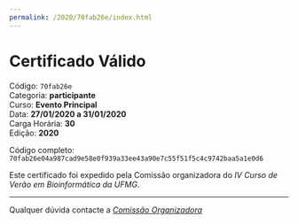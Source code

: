 ```yaml
---
permalink: /2020/70fab26e/index.html
---
```


# Certificado Válido

Código: `70fab26e`<br>
Categoria: **participante**<br>
Curso: **Evento Principal**<br>
Data: **27/01/2020 a 31/01/2020**<br>
Carga Horária: **30**<br>
Edição: **2020**<br>


Código completo: `70fab26e04a987cad9e58e0f939a33ee43a90e7c55f51f5c4c9742baa5a1e0d6`


Este certificado foi expedido pela Comissão organizadora do *IV Curso de Verão em Bioinformática da UFMG*.

----

Qualquer dúvida contacte a [_Comissão Organizadora_](<mailto:cursobioinfoufmg@gmail.com$subject=[Certificados]>)

